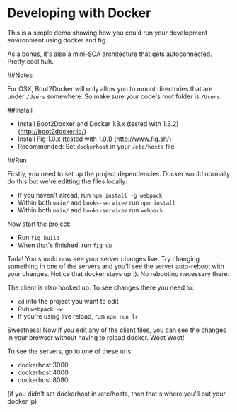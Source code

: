 Developing with Docker
======================

This is a simple demo showing how you could run your development environment using docker and fig.

As a bonus, it's also a mini-SOA architecture that gets autoconnected. Pretty cool huh.

##Notes

For OSX, Boot2Docker will only allow you to mount directories that are under `/Users` somewhere. So make sure your code's root folder is `/Users`.

##Install

 - Install Boot2Docker and Docker 1.3.x (tested with 1.3.2) (http://boot2docker.io/)
 - Install Fig 1.0.x (tested with 1.0.1) (http://www.fig.sh/)
 - Recommended: Set `dockerhost` in your `/etc/hosts` file

##Run

Firstly, you need to set up the project dependencies. Docker would normally do this but we're editting the files locally:

 - If you haven't alread, run `npm install -g webpack`
 - Within both `main/` and `books-service/` run `npm install`
 - Within both `main/` and `books-service/` run `webpack`

Now start the project:

 - Run `fig build`
 - When that's finished, run `fig up`

Tada! You should now see your server changes live. Try changing something in one of the servers and you'll see the server auto-reboot with your changes. Notice that docker stays up :). No rebooting necessary there.

The client is also hooked up. To see changes there you need to:

 - `cd` into the project you want to edit
 - Run `webpack -w`
 - If you're using live reload, run `npm run lr`

Sweetness! Now if you edit any of the client files, you can see the changes in your browser without having to reload docker. Woot Woot!

To see the servers, go to one of these urls:

 - dockerhost:3000
 - dockerhost:4000
 - dockerhost:8080

(if you didn't set dockerhost in /etc/hosts, then that's where you'll put your docker ip)
